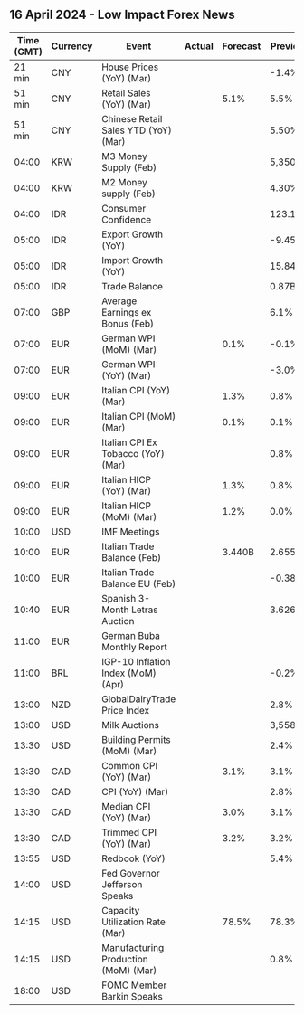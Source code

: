 ## 16 April 2024 - Low Impact Forex News

| Time (GMT) | Currency | Event | Actual | Forecast | Previous |
|------|----------|-------|--------|----------|----------|
| 21 min | CNY | House Prices (YoY) (Mar) |  |  | -1.4% |
| 51 min | CNY | Retail Sales (YoY) (Mar) |  | 5.1% | 5.5% |
| 51 min | CNY | Chinese Retail Sales YTD (YoY) (Mar) |  |  | 5.50% |
| 04:00 | KRW | M3 Money Supply (Feb) |  |  | 5,350.0B |
| 04:00 | KRW | M2 Money supply (Feb) |  |  | 4.30% |
| 04:00 | IDR | Consumer Confidence |  |  | 123.1 |
| 05:00 | IDR | Export Growth (YoY) |  |  | -9.45% |
| 05:00 | IDR | Import Growth (YoY) |  |  | 15.84% |
| 05:00 | IDR | Trade Balance |  |  | 0.87B |
| 07:00 | GBP | Average Earnings ex Bonus (Feb) |  |  | 6.1% |
| 07:00 | EUR | German WPI (MoM) (Mar) |  | 0.1% | -0.1% |
| 07:00 | EUR | German WPI (YoY) (Mar) |  |  | -3.0% |
| 09:00 | EUR | Italian CPI (YoY) (Mar) |  | 1.3% | 0.8% |
| 09:00 | EUR | Italian CPI (MoM) (Mar) |  | 0.1% | 0.1% |
| 09:00 | EUR | Italian CPI Ex Tobacco (YoY) (Mar) |  |  | 0.8% |
| 09:00 | EUR | Italian HICP (YoY) (Mar) |  | 1.3% | 0.8% |
| 09:00 | EUR | Italian HICP (MoM) (Mar) |  | 1.2% | 0.0% |
| 10:00 | USD | IMF Meetings |  |  |  |
| 10:00 | EUR | Italian Trade Balance (Feb) |  | 3.440B | 2.655B |
| 10:00 | EUR | Italian Trade Balance EU (Feb) |  |  | -0.38B |
| 10:40 | EUR | Spanish 3-Month Letras Auction |  |  | 3.626% |
| 11:00 | EUR | German Buba Monthly Report |  |  |  |
| 11:00 | BRL | IGP-10 Inflation Index (MoM) (Apr) |  |  | -0.2% |
| 13:00 | NZD | GlobalDairyTrade Price Index |  |  | 2.8% |
| 13:00 | USD | Milk Auctions |  |  | 3,558.0 |
| 13:30 | USD | Building Permits (MoM) (Mar) |  |  | 2.4% |
| 13:30 | CAD | Common CPI (YoY) (Mar) |  | 3.1% | 3.1% |
| 13:30 | CAD | CPI (YoY) (Mar) |  |  | 2.8% |
| 13:30 | CAD | Median CPI (YoY) (Mar) |  | 3.0% | 3.1% |
| 13:30 | CAD | Trimmed CPI (YoY) (Mar) |  | 3.2% | 3.2% |
| 13:55 | USD | Redbook (YoY) |  |  | 5.4% |
| 14:00 | USD | Fed Governor Jefferson Speaks |  |  |  |
| 14:15 | USD | Capacity Utilization Rate (Mar) |  | 78.5% | 78.3% |
| 14:15 | USD | Manufacturing Production (MoM) (Mar) |  |  | 0.8% |
| 18:00 | USD | FOMC Member Barkin Speaks |  |  |  |
